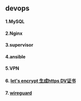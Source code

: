 ## devops

#### 1.MySQL
#### 2.Nginx
#### 3.supervisor
#### 4.ansible
#### 5.VPN
#### 6. [let's encrypt 生成https DV证书](https://github.com/chromiumer/devops/blob/master/reference/letsencrypt.md) 
#### 7. [wireguard](https://github.com/chromiumer/devops/blob/master/reference/wireguard.md)  
